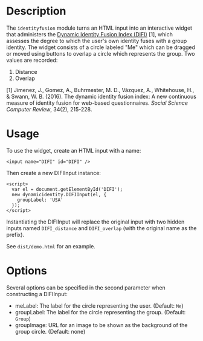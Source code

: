 # Description

The `identityfusion` module turns an HTML input into an interactive
widget that administers the [Dynamic Identity Fusion Index (DIFI)](http://www2.uned.es/pspp/measures/difi/index.htm) 
[1], which assesses the degree to which the user's own identity
fuses with a group identity. The widget consists of a circle labeled
"Me" which can be dragged or moved using buttons to overlap a circle
which represents the group. Two values are recorded:

1. Distance
2. Overlap

[1] Jimenez, J., Gomez, A., Buhrmester, M. D., Vázquez, A., 
Whitehouse, H., & Swann, W. B. (2016). The dynamic identity fusion 
index: A new continuous measure of identity fusion for web-based 
questionnaires. *Social Science Computer Review*, 34(2), 215-228.

# Usage

To use the widget, create an HTML input with a name:

```
<input name="DIFI" id="DIFI" />
```

Then create a new DIFIInput instance:

```
<script>
  var el = document.getElementById('DIFI');
  new dynamicidentity.DIFIInput(el, {
    groupLabel: 'USA'
  });
</script>
```

Instantiating the DIFIInput will replace the original input
with two hidden inputs named `DIFI_distance` and `DIFI_overlap`
(with the original name as the prefix).

See `dist/demo.html` for an example.

# Options

Several options can be specified in the second parameter
when constructing a DIFIInput:

* meLabel: The label for the circle representing the user. (Default: `Me`)
* groupLabel: The label for the circle representing the group. (Default: `Group`)
* groupImage: URL for an image to be shown as the background of the group circle. (Default: none)
